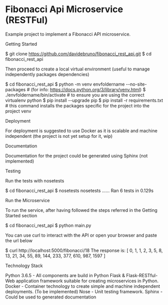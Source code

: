# Fibonacci Api Microservice (RESTFul)

Example project to implement a Fibonacci API microservice.

Getting Started

$ git clone https://github.com/davidebruno/fibonacci_rest_api.git
$ cd fibonacci_rest_api

Then proceed to create a local virtual environment (useful to manage independently packages dependencies)

$ cd fibonacci_rest_api
$ python -m venv envfoldername --no-site-packages # (for info: https://docs.python.org/3/library/venv.html)
$ ./envfoldername/bin/activate                    # to ensure you are using the correct virtualenv python
$ pip install --upgrade pip
$ pip install -r requirements.txt                 # this command installs the packages specific for the project into the project venv 

Deployment

For deployment is suggested to use Docker as it is scalable and machine independent (the project is not yet setup for it, wip)

Documentation

Documentation for the project could be generated using Sphinx (not implemented)


Testing

Run the tests with nosetests

$ cd fibonacci_rest_api
$ nosetests
nosetests
......
Ran 6 tests in 0.129s

Run the Microservice

To run the service, after having followed the steps referred in the Getting Started section

$ cd fibonacci_rest_api
$ python main.py

You can use curl to interact with the API or open your browser and paste the url below

$ curl http://localhost:5000/fibonacci/18
The response is:
[
    0,
    1,
    1,
    2,
    3,
    5,
    8,
    13,
    21,
    34,
    55,
    89,
    144,
    233,
    377,
    610,
    987,
    1597
]

Technology Stack

Python 3.6.5 - All components are build in Python
Flask & Flask-RESTful- Web application framework suitable for creating microservices in Python.
Docker - Container technology to create simple and machine independent deployments. (To be implemented)
Nose - Unit testing framework.
Sphinx - Could be used to generated documentation

